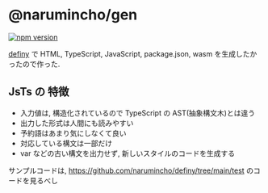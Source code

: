 # @narumincho/gen

[![npm version](https://badge.fury.io/js/%40narumincho%2Fgen.svg)](https://badge.fury.io/js/%40narumincho%2Fgen)

[definy](https://github.com/narumincho/definy) で HTML, TypeScript, JavaScript, package.json, wasm を生成したかったので作った.

## JsTs の 特徴

- 入力値は, 構造化されているので TypeScript の AST(抽象構文木)とは違う
- 出力した形式は人間にも読みやすい
- 予約語はあまり気にしなくて良い
- 対応している構文は一部だけ
- var などの古い構文を出力せず, 新しいスタイルのコードを生成する

サンプルコードは, https://github.com/narumincho/definy/tree/main/test のコードを見るべし
